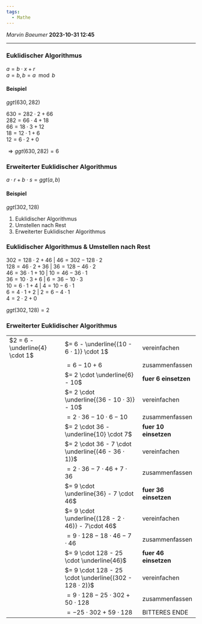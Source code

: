 ```yaml
---
tags:
  - Mathe
---
```

*Marvin Baeumer* **2023-10-31 12:45**

---
### **Euklidischer Algorithmus**
$a = b \cdot x + r$\
$a = b, b = a \mod b$
#### **Beispiel**
$ggt(630, 282)$

$630 = 282 \cdot 2 + 66$\
$282 = 66 \cdot 4 + 18$\
$66 = 18 \cdot 3 + 12$\
$18 = 12 \cdot 1 + 6$\
$12 = 6 \cdot 2 + 0$

$\Longrightarrow ggt(630, 282) = 6$
### **Erweiterter Euklidischer Algorithmus**
$a \cdot r + b \cdot s = ggt(a, b)$
#### **Beispiel**
$ggt(302, 128)$

1. Euklidischer Algorithmus
2. Umstellen nach Rest
3. Erweiterter Euklidischer Algorithmus
### Euklidischer Algorithmus & Umstellen nach Rest
$302 = 128 \cdot 2 + 46 ~ | ~ 46 = 302 - 128 \cdot 2$\
$128 = 46 \cdot 2 + 36  ~ | ~ 36 = 128 - 46 \cdot 2$\
$46 = 36 \cdot 1 + 10  ~ | ~ 10 = 46 - 36 \cdot 1$\
$36 = 10 \cdot 3 + 6  ~ | ~ 6 = 36 - 10 \cdot 3$\
$10 = 6 \cdot 1 + 4  ~ | ~ 4 = 10 - 6 \cdot 1$\
$6 = 4 \cdot 1 + 2  ~ | ~ 2 = 6 - 4 \cdot 1$\
$4 = 2 \cdot 2 + 0$

$ggt(302, 128) = 2$
### Erweiterter Euklidischer Algorithmus
|                                        |                                                                    |                      |
|----------------------------------------|--------------------------------------------------------------------|----------------------|
|$2 = 6 - \underline{4} \cdot 1$|$= 6 - \underline{(10 - 6 ⋅ 1)} \cdot 1$                    | vereinfachen        |
|                                        |$= 6 - 10 + 6$                                                      |zusammenfassen       |
|                                        |$= 2 \cdot \underline{6} - 10$                             |**fuer 6 einsetzen** |
|                                        |$= 2 \cdot \underline{(36 - 10 ⋅ 3)} - 10$                  |vereinfachen         |
|                                        |$= 2 \cdot 36 - 10 \cdot 6 - 10$                                    |zusammenfassen       |
|                                        |$= 2 \cdot 36 - \underline{10} \cdot 7$                    |**fuer 10 einsetzen**|
|                                        |$= 2 \cdot 36 - 7 \cdot \underline{(46 - 36 ⋅ 1)}$          |vereinfachen         |
|                                        |$= 2 \cdot 36 - 7 \cdot 46 + 7 \cdot 36$                            |zusammenfassen       |
|                                        |$= 9 \cdot \underline{36} - 7 \cdot 46$                    |**fuer 36 einsetzen**|
|                                        |$= 9 \cdot \underline{(128 - 2 ⋅ 46)} - 7\cdot 46$          |vereinfachen         |
|                                        |$= 9 \cdot 128 - 18 \cdot 46 - 7 \cdot 46$                         |zusammenfassen       |
|                                        |$= 9 \cdot 128 - 25 \cdot \underline{46}$                  |**fuer 46 einsetzen**|
|                                        |$= 9 \cdot 128 - 25 \cdot \underline{(302 - 128 ⋅ 2)}$     |vereinfachen         |
|                                        |$= 9 \cdot 128 - 25\cdot 302 + 50 \cdot 128$                        |zusammenfassen       |
|                                        |$= - 25 \cdot 302 + 59 \cdot 128$                                   |BITTERES ENDE        